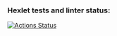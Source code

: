 ### Hexlet tests and linter status:
[![Actions Status](https://github.com/BopoHaAnna/frontend-project-46/workflows/hexlet-check/badge.svg)](https://github.com/BopoHaAnna/frontend-project-46/actions)